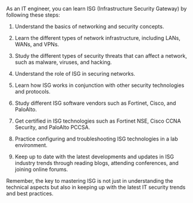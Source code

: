 As an IT engineer, you can learn ISG (Infrastructure Security Gateway) by following these steps:

1. Understand the basics of networking and security concepts.

2. Learn the different types of network infrastructure, including LANs, WANs, and VPNs.

3. Study the different types of security threats that can affect a network, such as malware, viruses, and hacking.

4. Understand the role of ISG in securing networks.

5. Learn how ISG works in conjunction with other security technologies and protocols.

6. Study different ISG software vendors such as Fortinet, Cisco, and PaloAlto.

7. Get certified in ISG technologies such as Fortinet NSE, Cisco CCNA Security, and PaloAlto PCCSA.

8. Practice configuring and troubleshooting ISG technologies in a lab environment.

9. Keep up to date with the latest developments and updates in ISG industry trends through reading blogs, attending conferences, and joining online forums.

Remember, the key to mastering ISG is not just in understanding the technical aspects but also in keeping up with the latest IT security trends and best practices.
